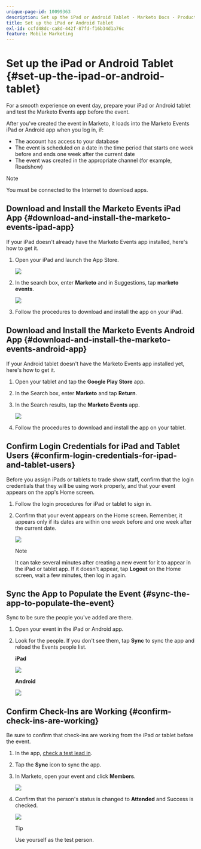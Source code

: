 ```yaml
---
unique-page-id: 10099363
description: Set up the iPad or Android Tablet - Marketo Docs - Product Documentation
title: Set up the iPad or Android Tablet
exl-id: ccfd48dc-ca8d-442f-87fd-f16b34d1a76c
feature: Mobile Marketing
---
```

# Set up the iPad or Android Tablet {#set-up-the-ipad-or-android-tablet}

For a smooth experience on event day, prepare your iPad or Android tablet and test the Marketo Events app before the event.

After you've created the event in Marketo, it loads into the Marketo Events iPad or Android app when you log in, if:

* The account has access to your database
* The event is scheduled on a date in the time period that starts one week before and ends one week after the current date
* The event was created in the appropriate channel (for example, Roadshow)

>[!NOTE]
>
>You must be connected to the Internet to download apps.

## Download and Install the Marketo Events iPad App {#download-and-install-the-marketo-events-ipad-app}

If your iPad doesn't already have the Marketo Events app installed, here's how to get it.

1. Open your iPad and launch the App Store.

   ![](assets/image2016-4-14-15-3a52-3a19.png)

1. In the search box, enter **Marketo** and in Suggestions, tap **marketo events**.

   ![](assets/image2016-4-14-16-3a0-3a3.png)

1. Follow the procedures to download and install the app on your iPad.

## Download and Install the Marketo Events Android App {#download-and-install-the-marketo-events-android-app}

If your Android tablet doesn't have the Marketo Events app installed yet, here's how to get it.

1. Open your tablet and tap the **Google Play Store** app.
1. In the Search box, enter **Marketo** and tap **Return**.
1. In the Search results, tap the **Marketo Events** app.

   ![](assets/image2016-4-15-14-3a42-3a11.png)

1. Follow the procedures to download and install the app on your tablet.

## Confirm Login Credentials for iPad and Tablet Users {#confirm-login-credentials-for-ipad-and-tablet-users}

Before you assign iPads or tablets to trade show staff, confirm that the login credentials that they will be using work properly, and that your event appears on the app's Home screen.

1. Follow the login procedures for iPad or tablet to sign in.
1. Confirm that your event appears on the Home screen. Remember, it appears only if its dates are within one week before and one week after the current date.

   ![](assets/image2016-4-15-15-3a29-3a0.png)

   >[!NOTE]
   >
   >It can take several minutes after creating a new event for it to appear in the iPad or tablet app. If it doesn't appear, tap **Logout** on the Home screen, wait a few minutes, then log in again.

## Sync the App to Populate the Event {#sync-the-app-to-populate-the-event}

Sync to be sure the people you've added are there.

1. Open your event in the iPad or Android app.
1. Look for the people. If you don't see them, tap **Sync** to sync the app and reload the Events people list.

   **iPad**

   ![](assets/image2016-4-12-14-3a25-3a13.png)

   **Android**

   ![](assets/screenshot-2016-04-15-14-14-08-sync-button.png)

## Confirm Check-Ins are Working {#confirm-check-ins-are-working}

Be sure to confirm that check-ins are working from the iPad or tablet before the event.

1. In the app, [check a test lead in](/help/marketo/product-docs/core-marketo-concepts/mobile-apps/event-check-in/check-people-into-your-event-from-your-tablet.md).
1. Tap the **Sync** icon to sync the app.
1. In Marketo, open your event and click **Members**.

   ![](assets/image2016-4-15-15-3a32-3a42.png)

1. Confirm that the person's status is changed to **Attended** and Success is checked.

   ![](assets/image2016-4-18-14-3a11-3a36.png)

   >[!TIP]
   >
   >Use yourself as the test person.
